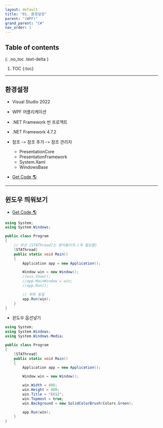 ```yaml
---
layout: default
title: "01. 환경설정"
parent: "(WPF)"
grand_parent: "C#"
nav_order: 1
---
```


## Table of contents
{: .no_toc .text-delta }

1. TOC
{:toc}

---

## 환경설정

* Visual Studio 2022
* WPF 어플리케이션
* .NET Framework 빈 프로젝트
* .NET Framework 4.7.2
* 참조 -> 참조 추가 -> 참조 관리자
    * PresentationCore
    * PresentationFramework
    * System.Xaml
    * WindowsBase

* [Get Code 🌎](https://github.com/EasyCoding-7/WPFExamples/tree/01/01)

---

## 윈도우 띄워보기

* [Get Code 🌎](https://github.com/EasyCoding-7/WPFExamples/tree/02/02)

```csharp
using System;
using System.Windows;

public class Program
{
    // 우선 [STAThread]는 받아들이자.(꼭 필요함)
    [STAThread]
    public static void Main()
    {
        Application app = new Application();

        Window win = new Window();
        //win.Show();
        //app.MainWindow = win;
        //app.Run();

        // 위와 동일
        app.Run(win);
    }
}
```

* 윈도우 옵션넣기

```csharp
using System;
using System.Windows;
using System.Windows.Media;

public class Program
{
    [STAThread]
    public static void Main()
    {
        Application app = new Application();

        Window win = new Window();

        win.Width = 400;
        win.Height = 400;
        win.Title = "EX12";
        win.Topmost = true;
        win.Background = new SolidColorBrush(Colors.Green);

        app.Run(win);
    }
}
```